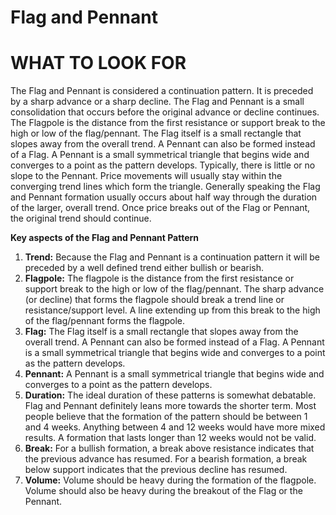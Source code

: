 # Flag and Pennant


# WHAT TO LOOK FOR

The Flag and Pennant is considered a continuation pattern. It is preceded by a sharp advance or a sharp decline. The Flag and Pennant is a small consolidation that occurs before the original advance or decline continues. The Flagpole is the distance from the first resistance or support break to the high or low of the flag/pennant. The Flag itself is a small rectangle that slopes away from the overall trend. A Pennant can also be formed instead of a Flag. A Pennant is a small symmetrical triangle that begins wide and converges to a point as the pattern develops. Typically, there is little or no slope to the Pennant. Price movements will usually stay within the converging trend lines which form the triangle. Generally speaking the Flag and Pennant formation usually occurs about half way through the duration of the larger, overall trend. Once price breaks out of the Flag or Pennant, the original trend should continue.

**Key aspects of the Flag and Pennant Pattern**

1.  **Trend:**  Because the Flag and Pennant is a continuation pattern it will be preceded by a well defined trend either bullish or bearish.
2.  **Flagpole:**  The flagpole is the distance from the first resistance or support break to the high or low of the flag/pennant. The sharp advance (or decline) that forms the flagpole should break a trend line or resistance/support level. A line extending up from this break to the high of the flag/pennant forms the flagpole.
3.  **Flag:**  The Flag itself is a small rectangle that slopes away from the overall trend. A Pennant can also be formed instead of a Flag. A Pennant is a small symmetrical triangle that begins wide and converges to a point as the pattern develops.
4.  **Pennant:**  A Pennant is a small symmetrical triangle that begins wide and converges to a point as the pattern develops.
5.  **Duration:**  The ideal duration of these patterns is somewhat debatable. Flag and Pennant definitely leans more towards the shorter term. Most people believe that the formation of the pattern should be between 1 and 4 weeks. Anything between 4 and 12 weeks would have more mixed results. A formation that lasts longer than 12 weeks would not be valid.
6.  **Break:**  For a bullish formation, a break above resistance indicates that the previous advance has resumed. For a bearish formation, a break below support indicates that the previous decline has resumed.
7.  **Volume:**  Volume should be heavy during the formation of the flagpole. Volume should also be heavy during the breakout of the Flag or the Pennant.